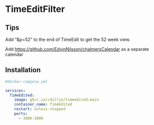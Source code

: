 # TimeEditFilter


## Tips
Add "&p=52" to the end of TimeEdit to get the 52 week view.

Add https://github.com/EdvinNilsson/chalmersCalendar as a separate calendar

## Installation
```yml
#docker-compose.yml

services:
  TimeEdited:
    image: ghcr.io/c4illin/timeedited:main
    container_name: TimeEdited
    restart: unless-stopped
    ports:
      - 3000:3000
```
